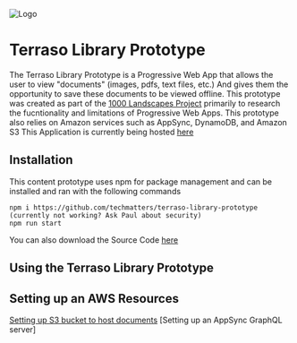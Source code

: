 ![Logo](https://i.ibb.co/1dtk21K/logo-on-green-background-2021-03-10-11am.png)
# Terraso Library Prototype

The Terraso Library Prototype is a Progressive Web App that allows the user to view "documents" (images, pdfs, text files, etc.) And gives them the opportunity to save these documents to be viewed offline. This prototype was created as part of the [1000 Landscapes Project](https://techmatters.org/project/1000-landscapes/) primarily to research the fucntionality and limitations of Progressive Web Apps. This prototype also relies on Amazon services such as AppSync, DynamoDB, and Amazon S3
This Application is currently being hosted [here](https://master.d24bw2t7286rd8.amplifyapp.com/#/)

## Installation 
This content prototype uses npm for package management and can be installed and ran with the following commands
```
npm i https://github.com/techmatters/terraso-library-prototype (currently not working? Ask Paul about security)
npm run start
```
You can also download the Source Code [here](https://github.com/techmatters/terraso-library-prototype/archive/refs/heads/master.zip)

## Using the Terraso Library Prototype

## Setting up an AWS Resources
[Setting up S3 bucket to host documents](https://github.com/techmatters/terraso-library-prototype/blob/master/S3config.md)
[Setting up an AppSync GraphQL server]
